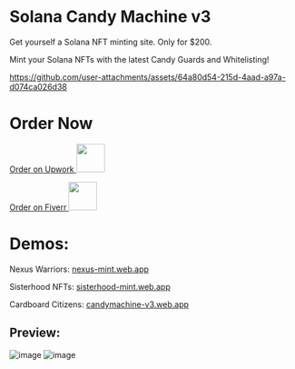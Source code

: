 # Solana Candy Machine v3
Get yourself a Solana NFT minting site. Only for $200. 

Mint your Solana NFTs with the latest Candy Guards and Whitelisting!


https://github.com/user-attachments/assets/64a80d54-215d-4aad-a97a-d074ca026d38




# Order Now
<a href="https://www.upwork.com/services/product/development-it-solana-candymachine-v3-solana-nft-mint-site-1862716431936689017?ref=project_share" >Order on Upwork <img src="https://icons-for-free.com/iff/png/512/Upwork-1329545834972375892.png" width="50px" height="50px" ></a>

<a href="https://www.fiverr.com/s/XLYr8Be" >Order on Fiverr <img src="https://cdnlogo.com/logos/f/79/fiverr.svg" width="50px" height="50px"></a>


# Demos:
Nexus Warriors: <a href="https://nexus-mint.web.app/"> nexus-mint.web.app </a>

Sisterhood NFTs: <a href="https://sisterhood-mint.web.app/"> sisterhood-mint.web.app </a>

Cardboard Citizens: <a href="https://candymachine-v3.web.app/"> candymachine-v3.web.app </a>

## Preview:
![image](https://github.com/user-attachments/assets/984cdbf7-c529-4acc-bc96-f609e7ee1925)
![image](https://github.com/user-attachments/assets/b6d4e0c3-daf7-466b-8327-837ae70bcfbc)

